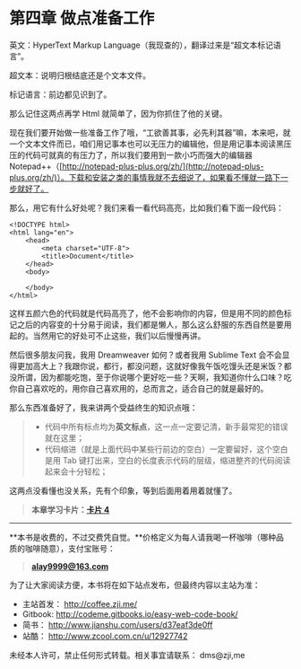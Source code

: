 第四章 做点准备工作
===

英文：HyperText Markup Language（我现查的），翻译过来是“超文本标记语言”。

超文本：说明归根结底还是个文本文件。

标记语言：前边都见识到了。

那么记住这两点再学 Html 就简单了，因为你抓住了他的关键。

现在我们要开始做一些准备工作了哦，“工欲善其事，必先利其器”嘛，本来吧，就一个文本文件而已，咱们用记事本也可以无压力的编辑他，但是用记事本阅读黑压压的代码可就真的有压力了，所以我们要用到一款小巧而强大的编辑器 Notepad++（[http://notepad-plus-plus.org/zh/](http://notepad-plus-plus.org/zh/)）。下载和安装之类的事情我就不去细说了，如果看不懂就一路下一步就好了。

那么，用它有什么好处呢？我们来看一看代码高亮，比如我们看下面一段代码：

```
<!DOCTYPE html>
<html lang="en">
	<head>
		<meta charset="UTF-8">
		<title>Document</title>
	</head>
	<body>
		
	</body>
</html>
```

这样五颜六色的代码就是代码高亮了，他不会影响你的内容，但是用不同的颜色标记之后的内容变的十分易于阅读，我们都是懒人，那么这么舒服的东西自然是要用起的。当然用它的好处可不止这些，我们以后慢慢再讲。

然后很多朋友问我，我用 Dreamweaver 如何？或者我用 Sublime Text 会不会显得更加高大上？我跟你说，都行，都没问题，这就好像我午饭吃馒头还是米饭？都没所谓，因为都能吃饱，至于你说哪个更好吃一些？天啊，我知道你什么口味？吃你自己喜欢吃的，用你自己喜欢用的，总而言之，适合自己的就是最好的。

那么东西准备好了，我来讲两个受益终生的知识点哦：

> * 代码中所有标点均为**英文标点**，这一点一定要记清，新手最常犯的错误就在这里；
> * 代码缩进（就是上面代码中某些行前边的空白）一定要留好，这个空白是用 Tab 键打出来，空白的长度表示代码的层级，缩进整齐的代码阅读起来会十分轻松；

这两点没看懂也没关系，先有个印象，等到后面用着用着就懂了。

> **本章学习卡片：[卡片 4](http://coffee.zji.me/card.html?name=chapter4)**

---

**本书是收费的，不过交费凭自觉。**价格定义为每人请我喝一杯咖啡（哪种品质的咖啡随意），支付宝账号：

> **alay9999@163.com**

为了让大家阅读方便，本书将在如下站点发布，但最终内容以主站为准：

* 主站首发： http://coffee.zji.me/
* Gitbook: http://codeme.gitbooks.io/easy-web-code-book/
* 简书： http://www.jianshu.com/users/d37eaf3de0ff
* 站酷： http://www.zcool.com.cn/u/12927742

未经本人许可，禁止任何形式转载。相关事宜请联系： dms@zji,me